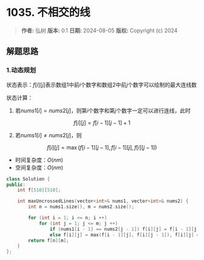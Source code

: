 # 1035. 不相交的线

> **作者:** 弘树
> **版本:** 0.1
> **日期:** 2024-08-05
> **版权:** Copyright (c) 2024

## 解题思路
### 1.动态规划

状态表示：$f[i][j]$表示数组1中前$i$个数字和数组2中前$j$个数字可以绘制的最大连线数

状态计算：

1. 若$nums1[i] = nums2[j]$，则第$i$个数字和第$j$个数字一定可以进行连线，此时

$$
	f[i][j] = f[i - 1][j - 1] + 1
$$

2. 若$nums1[i] \neq nums2[j]$，则

$$
	f[i][j] = \max(f[i - 1][j - 1], f[i - 1][j], f[i][j - 1])
$$

- 时间复杂度：$O(nm)$
- 空间复杂度：$O(nm)$

```C++
class Solution {
public:
    int f[510][510];

    int maxUncrossedLines(vector<int>& nums1, vector<int>& nums2) {
        int n = nums1.size(), m = nums2.size();

        for (int i = 1; i <= n; i ++)
            for (int j = 1; j <= m; j ++)
                if (nums1[i - 1] == nums2[j - 1]) f[i][j] = f[i - 1][j - 1] + 1;
                else f[i][j] = max(f[i - 1][j], f[i][j - 1]), f[i][j] = max(f[i][j], f[i - 1][j - 1]);
        return f[n][m];
    }
};
```